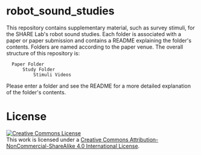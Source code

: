 # robot_sound_studies
This repository contains supplementary material, such as survey stimuli, for the SHARE Lab's robot sound studies. Each folder is associated with a paper or paper submission and contains a README explaining the folder's contents. Folders are named according to the paper venue. The overall structure of this repository is:

```
  Paper Folder
      Study Folder
          Stimuli Videos
```

Please enter a folder and see the README for a more detailed explanation of the folder's contents.

# License

<a rel="license" href="http://creativecommons.org/licenses/by-nc-sa/4.0/"><img alt="Creative Commons License" style="border-width:0" src="https://i.creativecommons.org/l/by-nc-sa/4.0/88x31.png" /></a><br />This work is licensed under a <a rel="license" href="http://creativecommons.org/licenses/by-nc-sa/4.0/">Creative Commons Attribution-NonCommercial-ShareAlike 4.0 International License</a>.

